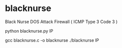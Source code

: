 # blacknurse
Black Nurse DOS Attack Firewall ( ICMP Type 3 Code 3 )

python blacknurse.py IP

gcc blacknurse.c -o blacknurse
./blacknurse IP
